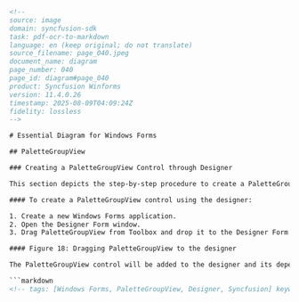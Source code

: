 ```html
<!-- 
source: image
domain: syncfusion-sdk
task: pdf-ocr-to-markdown
language: en (keep original; do not translate)
source_filename: page_040.jpeg
document_name: diagram
page_number: 040
page_id: diagram#page_040
product: Syncfusion Winforms
version: 11.4.0.26
timestamp: 2025-08-09T04:09:24Z
fidelity: lossless
-->

# Essential Diagram for Windows Forms

## PaletteGroupView

### Creating a PaletteGroupView Control through Designer

This section depicts the step-by-step procedure to create a PaletteGroupView control through the Visual Studio designer in a .NET Windows Forms application.

#### To create a PaletteGroupView control using the designer:

1. Create a new Windows Forms application.
2. Open the Designer Form window.
3. Drag PaletteGroupView from Toolbox and drop it to the Designer Form window.

#### Figure 18: Dragging PaletteGroupView to the designer

The PaletteGroupView control will be added to the designer and its dependent assemblies will be added to the project once you dropped it to the Designer Form window.

```markdown
<!-- tags: [Windows Forms, PaletteGroupView, Designer, Syncfusion] keywords: [PaletteGroupView, Designer Form, Syncfusion, Windows Forms, .NET Component] -->
```
```